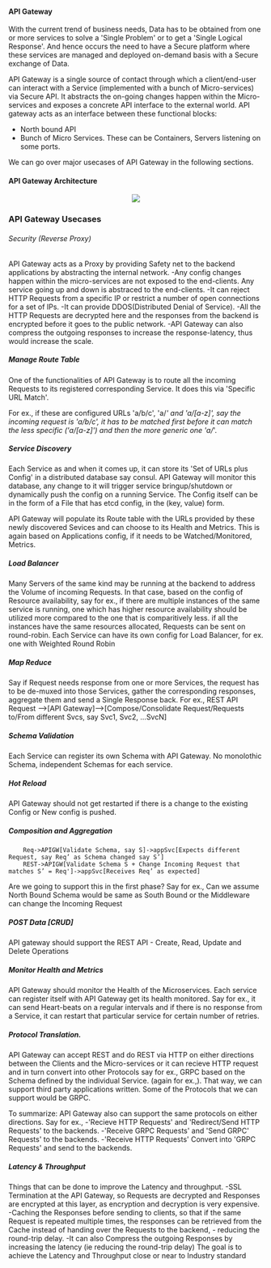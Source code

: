 #### API Gateway 
With the current trend of business needs, Data has to be obtained from one or more services to solve a 'Single Problem' or to get a 'Single Logical Response'. And hence occurs the need to have a Secure platform where these services are managed and deployed on-demand basis with a Secure exchange of Data.

API Gateway is a single source of contact through which a client/end-user can interact with a Service (implemented with a bunch of Micro-services) via Secure API. It abstracts the on-going changes happen within the Micro-services and exposes a concrete API interface to the external world.
API gateway acts as an interface between these functional blocks:
- North bound API
- Bunch of Micro Services. These can be Containers, Servers listening on some ports.

We can go over major usecases of API Gateway in the following sections.

#### API Gateway Architecture

<p align="center">
  <img src="apigw.png" />
</p>
 
### API Gateway Usecases
###### Security (Reverse Proxy)
API Gateway acts as a Proxy by providing Safety net to the backend applications by abstracting the internal network.
-Any config changes happen within the micro-services are not exposed to the end-clients. Any service going up and down is abstraced to the end-clients.
-It can reject HTTP Requests from a specific IP or restrict a number of open connections for a set of IPs. 
-It can provide DDOS(Distributed Denial of Service).
-All the HTTP Requests are decrypted here and the responses from the backend is encrypted before it goes to the public network. 
-API Gateway can also compress the outgoing responses to increase the response-latency, thus would increase the scale.

##### Manage Route Table 
One of the functionalities of API Gateway is to route all the incoming Requests to its registered corresponding Service. It does this via 'Specific URL Match'.

For ex., if these are configured URLs 'a/b/c', 'a/*' and 'a/[a-z]', say the incoming request is 'a/b/c', it has to be matched first before it can match the less specific ('a/[a-z]') and then the more generic one 'a/*'.

##### Service Discovery
Each Service as and when it comes up, it can store its 'Set of URLs plus Config' in a distributed database say consul. API Gateway will monitor this database, any change to it will trigger service bringup/shutdown or dynamically push the config on a running Service. The Config itself can be in the form of a File that has etcd config, in the (key, value) form. 

API Gateway will populate its Route table with the URLs provided by these newly discovered Sevices and can choose to its Health and Metrics. This is again based on Applications config, if it needs to be Watched/Monitored, Metrics.

##### Load Balancer
Many Servers of the same kind may be running at the backend to address the Volume of incoming Requests. In that case, based on the config of Resource availability, say for ex., if there are multiple instances of the same service is running, one which has higher resource availability should be utilized more compared to the one that is comparitively less. if all the instances have the same resources allocated, Requests can be sent on round-robin. Each Service can have its own config for Load Balancer, for ex. one with Weighted Round Robin 

##### Map Reduce
Say if Request needs response from one or more Services, the request has to be de-muxed into those Services, gather the corresponding responses, aggregate them and send a Single Response back. For ex., 
REST API Request —>[API Gateway]—>[Compose/Consolidate Request/Requests to/From different Svcs, say Svc1, Svc2, ...SvcN]

##### Schema Validation 
Each Service can register its own Schema with API Gateway. No monolothic Schema, independent Schemas for each service. 

##### Hot Reload
API Gateway should not get restarted if there is a change to the existing Config or New config is pushed. 

##### Composition and Aggregation 
```
	Req->APIGW[Validate Schema, say S]->appSvc[Expects different Request, say Req’ as Schema changed say S’]
	REST->APIGW[Validate Schema S + Change Incoming Request that matches S’ = Req']->appSvc[Receives Req’ as expected]
```
Are we going to support this in the first phase? Say for ex., Can we assume North Bound Schema would be same as South Bound or the Middleware can change the Incoming Request

##### POST Data [CRUD]
API gateway should support the REST API - Create, Read, Update and Delete Operations

##### Monitor Health and Metrics
API Gateway should monitor the Health of the Microservices. Each service can register itself with API Gateway get its health monitored. Say for ex., it can send Heart-beats on a regular intervals and if there is no response from a Service, it can restart that particular service for certain number of retries.

##### Protocol Translation.
API Gateway can accept REST and do REST via HTTP on either directions between the Clients and the Micro-services or it can recieve HTTP request and in turn convert into other Protocols say for ex., GRPC based on the Schema defined by the individual Service. (again for ex.,). That way, we can support third party applications written. Some of the Protocols that we can support would be GRPC. 

To summarize:
API Gateway also can support the same protocols on either directions. Say for ex., 
-'Recieve HTTP Requests' and 'Redirect/Send HTTP Requests' to the backends.
-'Receive GRPC Requests' and 'Send GRPC' Requests' to the backends.
-'Receive HTTP Requests' Convert into 'GRPC Requests' and send to the backends.


##### Latency & Throughput 
Things that can be done to improve the Latency and throughput.
-SSL Termination at the API Gateway, so Requests are decrypted and Responses are encrypted at this layer, as encryption and decryption is very expensive.
-Caching the Responses before sending to clients, so that if the same Request is repeated multiple times, the responses can be retrieved from the Cache instead of handing over the Requests to the backend, - reducing the round-trip delay.
-It can also Compress the outgoing Responses by increasing the latency (ie reducing the round-trip delay)
The goal is to achieve the Latency and Throughput close or near to Industry standard
